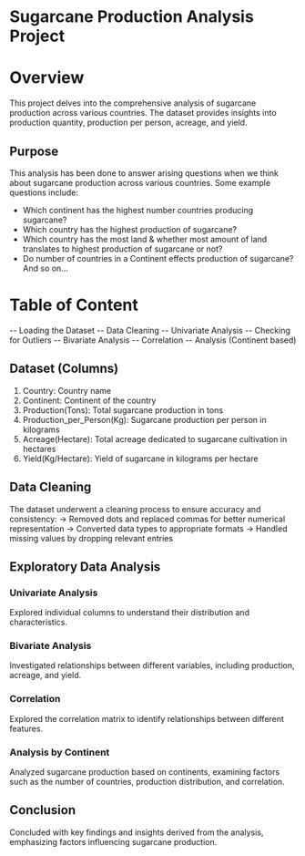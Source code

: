 # Sugarcane Production Analysis Project

# Overview
This project delves into the comprehensive analysis of sugarcane production across various countries. The dataset provides insights into production quantity, production per person, acreage, and yield.

## Purpose
This analysis has been done to answer arising questions when we think about sugarcane production across various countries. Some example questions include:
- Which continent has the highest number countries producing sugarcane?
- Which country has the highest production of sugarcane?
- Which country has the most land & whether most amount of land translates to highest production of sugarcane or not?
- Do number of countries in a Continent effects production of sugarcane?
  And so on...
  
# Table of Content
 -- Loading the Dataset
 -- Data Cleaning
 -- Univariate Analysis
 -- Checking for Outliers
 -- Bivariate Analysis
 -- Correlation
 -- Analysis (Continent based)

## Dataset (Columns)
1. Country: Country name
2. Continent: Continent of the country
3. Production(Tons): Total sugarcane production in tons
4. Production_per_Person(Kg): Sugarcane production per person in kilograms
5. Acreage(Hectare): Total acreage dedicated to sugarcane cultivation in hectares
6. Yield(Kg/Hectare): Yield of sugarcane in kilograms per hectare

## Data Cleaning
The dataset underwent a cleaning process to ensure accuracy and consistency:
 -> Removed dots and replaced commas for better numerical representation
 -> Converted data types to appropriate formats
 -> Handled missing values by dropping relevant entries

## Exploratory Data Analysis
### Univariate Analysis
Explored individual columns to understand their distribution and characteristics.

### Bivariate Analysis
Investigated relationships between different variables, including production, acreage, and yield.

### Correlation
Explored the correlation matrix to identify relationships between different features.

### Analysis by Continent
Analyzed sugarcane production based on continents, examining factors such as the number of countries, production distribution, and correlation.

## Conclusion
Concluded with key findings and insights derived from the analysis, emphasizing factors influencing sugarcane production.


